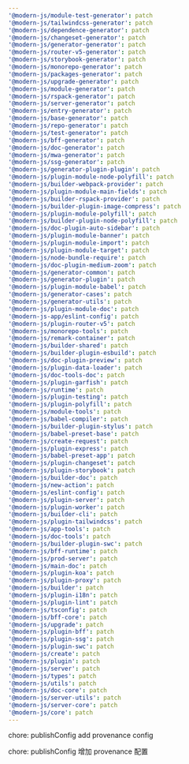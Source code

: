 ```yaml
---
'@modern-js/module-test-generator': patch
'@modern-js/tailwindcss-generator': patch
'@modern-js/dependence-generator': patch
'@modern-js/changeset-generator': patch
'@modern-js/generator-generator': patch
'@modern-js/router-v5-generator': patch
'@modern-js/storybook-generator': patch
'@modern-js/monorepo-generator': patch
'@modern-js/packages-generator': patch
'@modern-js/upgrade-generator': patch
'@modern-js/module-generator': patch
'@modern-js/rspack-generator': patch
'@modern-js/server-generator': patch
'@modern-js/entry-generator': patch
'@modern-js/base-generator': patch
'@modern-js/repo-generator': patch
'@modern-js/test-generator': patch
'@modern-js/bff-generator': patch
'@modern-js/doc-generator': patch
'@modern-js/mwa-generator': patch
'@modern-js/ssg-generator': patch
'@modern-js/generator-plugin-plugin': patch
'@modern-js/plugin-module-node-polyfill': patch
'@modern-js/builder-webpack-provider': patch
'@modern-js/plugin-module-main-fields': patch
'@modern-js/builder-rspack-provider': patch
'@modern-js/builder-plugin-image-compress': patch
'@modern-js/plugin-module-polyfill': patch
'@modern-js/builder-plugin-node-polyfill': patch
'@modern-js/doc-plugin-auto-sidebar': patch
'@modern-js/plugin-module-banner': patch
'@modern-js/plugin-module-import': patch
'@modern-js/plugin-module-target': patch
'@modern-js/node-bundle-require': patch
'@modern-js/doc-plugin-medium-zoom': patch
'@modern-js/generator-common': patch
'@modern-js/generator-plugin': patch
'@modern-js/plugin-module-babel': patch
'@modern-js/generator-cases': patch
'@modern-js/generator-utils': patch
'@modern-js/plugin-module-doc': patch
'@modern-js-app/eslint-config': patch
'@modern-js/plugin-router-v5': patch
'@modern-js/monorepo-tools': patch
'@modern-js/remark-container': patch
'@modern-js/builder-shared': patch
'@modern-js/builder-plugin-esbuild': patch
'@modern-js/doc-plugin-preview': patch
'@modern-js/plugin-data-loader': patch
'@modern-js/doc-tools-doc': patch
'@modern-js/plugin-garfish': patch
'@modern-js/runtime': patch
'@modern-js/plugin-testing': patch
'@modern-js/plugin-polyfill': patch
'@modern-js/module-tools': patch
'@modern-js/babel-compiler': patch
'@modern-js/builder-plugin-stylus': patch
'@modern-js/babel-preset-base': patch
'@modern-js/create-request': patch
'@modern-js/plugin-express': patch
'@modern-js/babel-preset-app': patch
'@modern-js/plugin-changeset': patch
'@modern-js/plugin-storybook': patch
'@modern-js/builder-doc': patch
'@modern-js/new-action': patch
'@modern-js/eslint-config': patch
'@modern-js/plugin-server': patch
'@modern-js/plugin-worker': patch
'@modern-js/builder-cli': patch
'@modern-js/plugin-tailwindcss': patch
'@modern-js/app-tools': patch
'@modern-js/doc-tools': patch
'@modern-js/builder-plugin-swc': patch
'@modern-js/bff-runtime': patch
'@modern-js/prod-server': patch
'@modern-js/main-doc': patch
'@modern-js/plugin-koa': patch
'@modern-js/plugin-proxy': patch
'@modern-js/builder': patch
'@modern-js/plugin-i18n': patch
'@modern-js/plugin-lint': patch
'@modern-js/tsconfig': patch
'@modern-js/bff-core': patch
'@modern-js/upgrade': patch
'@modern-js/plugin-bff': patch
'@modern-js/plugin-ssg': patch
'@modern-js/plugin-swc': patch
'@modern-js/create': patch
'@modern-js/plugin': patch
'@modern-js/server': patch
'@modern-js/types': patch
'@modern-js/utils': patch
'@modern-js/doc-core': patch
'@modern-js/server-utils': patch
'@modern-js/server-core': patch
'@modern-js/core': patch
---
```


chore: publishConfig add provenance config

chore: publishConfig 增加 provenance 配置
